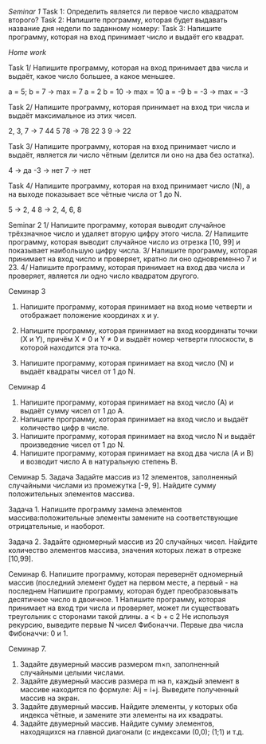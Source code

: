 *Seminar 1*
Task 1: Определить является ли первое число квадратом второго?
Task 2: Напишите программу, которая будет выдавать название дня недели по заданному номеру:
Task 3: Напишите программу, которая на вход принимает число и выдаёт его квадрат.

*Home work*

Task 1/ Напишите программу, которая на вход принимает два числа и выдаёт, какое число большее, а какое меньшее.

a = 5; b = 7 -> max = 7
a = 2 b = 10 -> max = 10
a = -9 b = -3 -> max = -3

Task 2/ Напишите программу, которая принимает на вход три числа и выдаёт максимальное из этих чисел.

2, 3, 7 -> 7
44 5 78 -> 78
22 3 9 -> 22

Task 3/ Напишите программу, которая на вход принимает число и выдаёт, является ли число чётным (делится ли оно на два без остатка).

4 -> да
-3 -> нет
7 -> нет

Task 4/ Напишите программу, которая на вход принимает число (N), а на выходе показывает все чётные числа от 1 до N.

5 -> 2, 4
8 -> 2, 4, 6, 8

Seminar 2
1/ Напишите программу, которая выводит случайное трёхзначное число и удаляет вторую цифру этого числа.
2/ Напишите программу, которая выводит случайное число из отрезка [10, 99] и показывает наибольшую цифру числа.
3/ Напишите программу, которая принимает на вход число и проверяет, кратно ли оно одновременно 7 и 23.
4/ Напишите программу, которая принимает на вход два числа и проверяет, является ли одно число квадратом другого.


Семинар 3
1. Напишите программу, которая принимает на вход номе четверти и отображает положение координах x и y.
2. Напишите программу, которая принимает на вход координаты точки (X и Y), 
причём X ≠ 0 и Y ≠ 0 и выдаёт номер четверти плоскости, в которой находится эта точка.

3. Напишите программу, которая принимает на вход число (N) и выдаёт квадраты чисел от 1 до N.

Семинар 4
1. Напишите программу, которая принимает на вход число (А) 
и выдаёт сумму чисел от 1 до А.
2. Напишите программу, которая принимает на вход число и выдаёт 
количество цифр в числе.
3. Напишите программу, которая принимает на вход число N и выдаёт 
произведение чисел от 1 до N.
4. Напишите программу, которая принимает на вход два числа (A и B) 
и возводит число A в натуральную степень B.

Семинар 5.
Задача Задайте массив из 12 элементов, заполненный случайными числами из промежутка [-9, 9]. Найдите сумму положительных элементов массива.

Задача 1. Напишите программу замена элементов массива:положительные элементы замените на соответствующие отрицательные, и наоборот.

Задача 2. Задайте одномерный массив из 20 случайных чисел. Найдите количество элементов массива, значения которых лежат в отрезке [10,99].

Семинар 6.
Напишите программу, которая перевернёт одномерный массив (последний элемент будет на первом месте, а первый - на последнем
Напишите программу, которая будет преобразовывать десятичное число в двоичное. 
1 Напишите программу, которая принимает на вход три числа и проверяет, может ли существовать треугольник с сторонами такой длины. a < b + c
2 Не используя рекурсию, выведите первые N чисел Фибоначчи. Первые два числа Фибоначчи: 0 и 1.

Семинар 7.
1. Задайте двумерный массив размером m×n, заполненный случайными целыми числами.
2. Задайте двумерный массив размера m на n, каждый элемент в массиве находится по формуле: Aij = i+j. Выведите полученный массив на экран.
3. Задайте двумерный массив. Найдите элементы, у которых оба индекса чётные, и замените эти элементы на их квадраты.
4. Задайте двумерный массив. Найдите сумму элементов, находящихся на главной диагонали (с индексами (0,0); (1;1) и т.д.
